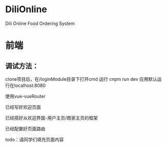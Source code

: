 # DiliOnline
Dili Online Food Ordering System


# 前端
调试方法：
-
clone项目后，在/loginModule目录下打开cmd
运行 cnpm run dev
应用默认运行在localhost:8080


使用vue-vueRouter

已经写好欢迎页面

已经搭好从欢迎界面-用户主页/商家主页的框架

已经配置好页面路由

todo：请同学们填充页面内容
